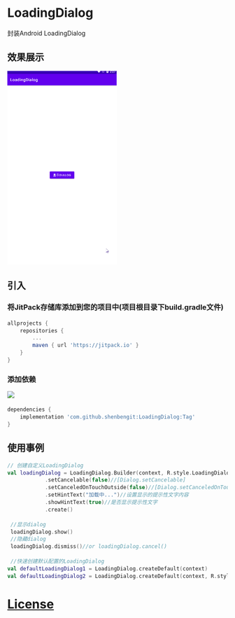 # LoadingDialog
封装Android LoadingDialog

## 效果展示
<img src="https://github.com/shenbengit/LoadingDialog/blob/master/screenshots/LoadingDialog.gif" alt="动图演示效果" width="250px">

## 引入

### 将JitPack存储库添加到您的项目中(项目根目录下build.gradle文件)
```gradle
allprojects {
    repositories {
        ...
        maven { url 'https://jitpack.io' }
    }
}
```
### 添加依赖
[![](https://jitpack.io/v/shenbengit/LoadingDialog.svg)](https://jitpack.io/#shenbengit/LoadingDialog)
```gradle
dependencies {
    implementation 'com.github.shenbengit:LoadingDialog:Tag'
}
```

## 使用事例

```kotlin
// 创建自定义LoadingDialog
val loadingDialog = LoadingDialog.Builder(context, R.style.LoadingDialog)
            .setCancelable(false)//[Dialog.setCancelable]
            .setCanceledOnTouchOutside(false)//[Dialog.setCanceledOnTouchOutside]
            .setHintText("加载中...")//设置显示的提示性文字内容
            .showHintText(true)//是否显示提示性文字
            .create()
            
 //显示dialog
 loadingDialog.show()
 //隐藏dialog
 loadingDialog.dismiss()//or loadingDialog.cancel()
 
 //快速创建默认配置的LoadingDialog
val defaultLoadingDialog1 = LoadingDialog.createDefault(context)
val defaultLoadingDialog2 = LoadingDialog.createDefault(context, R.style.LoadingDialog)
```

# [License](https://github.com/shenbengit/LoadingDialog/blob/master/LICENSE)

